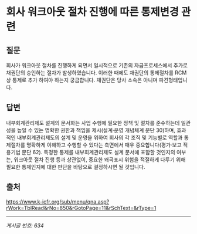 # 회사 워크아웃 절차 진행에 따른 통제변경 관련

## 질문
회사가 워크아웃 절차를 진행하게 되면서 일시적으로 기존의 자금프로세스에서 추가로 채권단의 승인하는 절차가 발생하였습니다.
이러한 때에도 채권단의 통제절차를 RCM 상 통제로 추가 하여야 하는지 궁금합니다.
채권단은 당사 소속은 아니며 파견형태입니다.

## 답변
내부회계관리제도 설계의 문서화는 사업 수행에 필요한 정책 및 절차를 준수하는데 일관성을 높일 수 있는 명확한 권한과 책임을 제시(설계·운영 개념체계 문단 30)하며, 효과적인 내부회계관리제도의 설계 및 운영을 위하여 회사의 각 조직 및 기능별로 역할과 통제절차를 명확하게 이해하고 수행할 수 있다는 측면에서 매우 중요합니다(평가·보고 적용기법 문단 62).
특정한 통제를 내부회계관리제도 설계 문서에 포함할 것인지의 여부는, 워크아웃 절차 진행 등과 상관없이, 중요한 왜곡표시 위험을 적절하게 다루기 위해 필요한 통제인지에 대한 판단을 바탕으로 결정하시면 될 것입니다.

## 출처
https://www.k-icfr.org/sub/menu/qna.asp?rWork=TblRead&rNo=850&rGotoPage=11&rSchText=&rType=1

---
*게시글 번호: 634*
